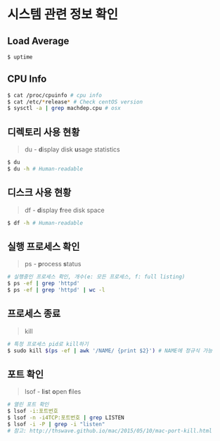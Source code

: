 # 시스템 관련 정보 확인

## Load Average

```sh
$ uptime
```

## CPU Info

```sh
$ cat /proc/cpuinfo # cpu info
$ cat /etc/*release* # Check centOS version
$ sysctl -a | grep machdep.cpu # osx
```

## 디렉토리 사용 현황

> du - **d**isplay disk **u**sage statistics

```sh
$ du
$ du -h # Human-readable
```

## 디스크 사용 현황

> df - **d**isplay **f**ree disk space

```sh
$ df -h # Human-readable
```

## 실행 프로세스 확인

> ps - **p**rocess **s**tatus

```sh
# 실행중인 프로세스 확인, 개수(e: 모든 프로세스, f: full listing)
$ ps -ef | grep 'httpd'
$ ps -ef | grep 'httpd' | wc -l
```

## 프로세스 종료

> kill

```sh
# 특정 프로세스 pid로 kill하기
$ sudo kill $(ps -ef | awk '/NAME/ {print $2}') # NAME에 정규식 가능
```

## 포트 확인

> lsof - **l**i**s**t **o**pen **f**iles

```sh
# 열린 포트 확인
$ lsof -i:포트번호
$ lsof -n -i4TCP:포트번호 | grep LISTEN
$ lsof -i -P | grep -i "listen"
# 참고: http://thswave.github.io/mac/2015/05/10/mac-port-kill.html
```

